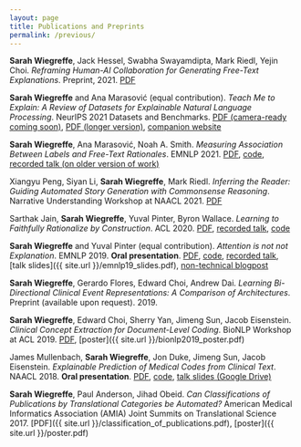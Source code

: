 ```yaml
---
layout: page
title: Publications and Preprints
permalink: /previous/
---
```


**Sarah Wiegreffe**, Jack Hessel, Swabha Swayamdipta, Mark Riedl, Yejin Choi. *Reframing Human-AI Collaboration for Generating Free-Text Explanations*. Preprint, 2021. [PDF](https://arxiv.org/abs/2112.08674)

**Sarah Wiegreffe** and Ana Marasović (equal contribution). *Teach Me to Explain: A Review of Datasets for Explainable Natural Language Processing*. NeurIPS 2021 Datasets and Benchmarks. [PDF (camera-ready coming soon)](https://openreview.net/pdf?id=ogNcxJn32BZ), [PDF (longer version)](https://arxiv.org/abs/2102.12060), [companion website](https://exnlpdatasets.github.io/)

**Sarah Wiegreffe**, Ana Marasović, Noah A. Smith. *Measuring Association Between Labels and Free-Text Rationales*. EMNLP 2021. [PDF](https://arxiv.org/abs/2010.12762), [code](https://github.com/allenai/label_rationale_association), [recorded talk (on older version of work)](https://www.youtube.com/watch?v=1zNFaNuASuc)

Xiangyu Peng, Siyan Li, **Sarah Wiegreffe**, Mark Riedl. *Inferring the Reader: Guiding Automated Story Generation with Commonsense Reasoning*. Narrative Understanding Workshop at NAACL 2021. [PDF](https://arxiv.org/abs/2105.01311)

Sarthak Jain, **Sarah Wiegreffe**, Yuval Pinter, Byron Wallace. *Learning to Faithfully Rationalize by Construction*. ACL 2020. [PDF](https://www.aclweb.org/anthology/2020.acl-main.409/), [recorded talk](https://slideslive.com/38929220/learning-to-faithfully-rationalize-by-construction), [code](https://github.com/successar/FRESH)

**Sarah Wiegreffe** and Yuval Pinter (equal contribution). *Attention is not not Explanation*. EMNLP 2019. **Oral presentation**. [PDF](https://www.aclweb.org/anthology/D19-1002/), [code](https://github.com/sarahwie/attention), [recorded talk](https://vimeo.com/404731845), [talk slides]({{ site.url }}/emnlp19_slides.pdf), [non-technical blogpost](https://mlatgt.blog/2020/03/25/explaining-machine-learning-models-for-natural-language/)

**Sarah Wiegreffe**, Gerardo Flores, Edward Choi, Andrew Dai. *Learning Bi-Directional Clinical Event Representations: A Comparison of Architectures*. Preprint (available upon request). 2019. 

**Sarah Wiegreffe**, Edward Choi, Sherry Yan, Jimeng Sun, Jacob Eisenstein. *Clinical Concept Extraction for Document-Level Coding*. BioNLP Workshop at ACL 2019. [PDF](https://www.aclweb.org/anthology/W19-5028), [poster]({{ site.url }}/bionlp2019_poster.pdf)

James Mullenbach, **Sarah Wiegreffe**, Jon Duke, Jimeng Sun, Jacob Eisenstein. *Explainable Prediction of Medical Codes from Clinical Text*. NAACL 2018. **Oral presentation**. [PDF](https://www.aclweb.org/anthology/N18-1100), [code](https://github.com/jamesmullenbach/caml-mimic), [talk slides (Google Drive)](https://docs.google.com/presentation/d/1UcUpFK9GyNCBZwqdh3nz1oLTZSmt_jMPKFhvbHbFpxM/edit?usp=sharing)

**Sarah Wiegreffe**, Paul Anderson, Jihad Obeid. *Can Classifications of Publications by Translational Categories be Automated?* American Medical Informatics Association (AMIA) Joint Summits on Translational Science 2017. [PDF]({{ site.url }}/classification_of_publications.pdf), [poster]({{ site.url }}/poster.pdf)
